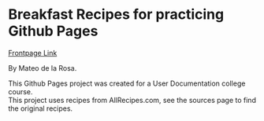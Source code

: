 # Breakfast Recipes for practicing Github Pages

[Frontpage Link](https://ethicalandroid.github.io/Breakfast-Recipes/)

By Mateo de la Rosa.

This Github Pages project was created for a User Documentation college course.  
This project uses recipes from AllRecipes.com, see the sources page to find the original recipes.
